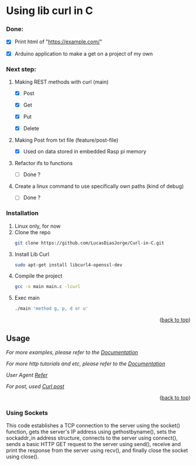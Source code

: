 # Using lib curl in C

### Done:

  - [x] Print html of "https://example.com/"
  
  - [x] Arduino application to make a get on a project of my own 

### Next step:

1. Making REST methods with curl (main)
  
      - [x] Post
  
      - [x] Get
  
      - [x] Put
  
      - [x] Delete
      
2. Making Post from txt file (feature/post-file)
    
      - [x] Used on data stored in embedded Rasp pi memory
      
3. Refactor ifs to functions
      - [ ] Done ?

4. Create a linux command to use specifically own paths (kind of debug)
      - [ ] Done ?
  
  ### Installation

1. Linux only, for now
2. Clone the repo
   ```sh
   git clone https://github.com/LucasDiasJorge/Curl-in-C.git
   ```
3. Install Lib Curl
   ```sh
   sudo apt-get install libcurl4-openssl-dev
   ```
4. Compile the project
    ```sh
   gcc -o main main.c -lcurl
   ```
5. Exec main
    ```sh
   ./main 'method g, p, d or u'
   ```   

<p align="right">(<a href="#readme-top">back to top</a>)</p>

<!-- USAGE EXAMPLES -->
## Usage

_For more examples, please refer to the [Documentation](https://curl.se/docs/)_

_For more http tutorials and etc, please refer to the [Documentation](https://developer.mozilla.org/)_

_User Agent [Refer](https://developer.mozilla.org/en-US/docs/Web/HTTP/Headers/User-Agent)_

_For post, used [Curl post](https://curl.se/libcurl/c/http-post.html)_

<p align="right">(<a href="#readme-top">back to top</a>)</p>


### Using Sockets

 This code establishes a TCP connection to the server using the socket() function, gets the server's IP address using gethostbyname(), sets the sockaddr_in address structure, connects to the server using connect(), sends a basic HTTP GET request to the server using send(), receive and print the response from the server using recv(), and finally close the socket using close().